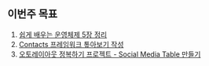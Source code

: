 ## 이번주 목표

1. [쉽게 배우는 운영체제 5장 정리](https://jwonylee.tistory.com/84)
2. [Contacts 프레임워크 톺아보기 작성](https://jwonylee.tistory.com/83)
3. [오토레이아웃 정복하기 프로젝트 - Social Media Table 만들기](https://github.com/jwonyLee/SocialCell/tree/main)